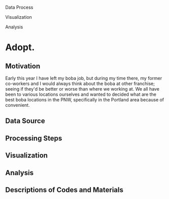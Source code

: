 Data Process

Visualization

Analysis

# Adopt.

## Motivation
Early this year I have left my boba job, but during my time there, my former co-workers and I would always think about the boba at other franchise; seeing if they'd be better or worse than where we working at. We all have been to various locations ourselves and wanted to decided what are the best boba locations in the PNW, specifically in the Portland area because of convenient.

## Data Source


## Processing Steps

## Visualization



## Analysis



## Descriptions of Codes and Materials
